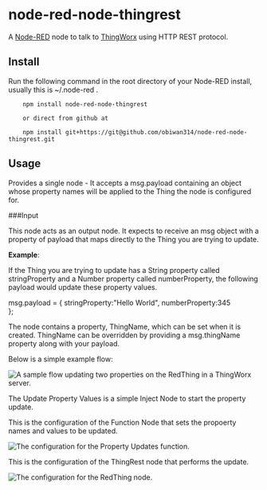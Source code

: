 node-red-node-thingrest
=====================

A <a href="http://nodered.org" target="_new">Node-RED</a> node to talk to <a href="http://www.thingworx.com" target="_new">ThingWorx</a> using HTTP REST protocol.

Install
-------

Run the following command in the root directory of your Node-RED install, usually
this is ~/.node-red .

        npm install node-red-node-thingrest

        or direct from github at

        npm install git+https://git@github.com/obiwan314/node-red-node-thingrest.git


Usage
-----

Provides a single node - It accepts a msg.payload containing an object whose property names will be applied to the Thing the node is configured for.

###Input

This node acts as an output node. It expects to receive an msg object with a property of payload that maps directly to the Thing you are trying to update.

**Example**:

If the Thing you are trying to update has a String property called stringProperty and a Number property called numberProperty, the following payload would  update these property values.

msg.payload = {
	stringProperty:"Hello World",
	numberProperty:345	
};

The node contains a property, ThingName, which can be set when it is created. ThingName can be overridden by providing a msg.thingName property along with your payload.

Below is a simple example flow:

![A sample flow updating two properties on the RedThing in a ThingWorx server.](https://raw.githubusercontent.com/obiwan314/node-red-node-thingrest/master/images/sample-flow.png)

The Update Property Values is a simple Inject Node to start the property update.

This is the configuration of the Function Node that sets the propoerty names and values to be updated.

![The configuration for the Property Updates function.](https://raw.githubusercontent.com/obiwan314/node-red-node-thingrest/master/images/property-updates-dialog.png)

This is the configuration of the ThingRest node that performs the update.

![The configuration for the RedThing node.](https://raw.githubusercontent.com/obiwan314/node-red-node-thingrest/master/images/rest-thing-node.png)

